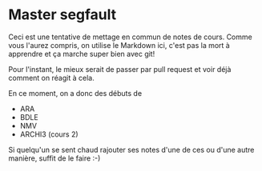 Master segfault
==

Ceci est une tentative de mettage en commun de notes de cours.
Comme vous l'aurez compris, on utilise le Markdown ici, c'est pas la mort à apprendre et ça marche super bien avec git!

Pour l'instant, le mieux serait de passer par pull request et voir déjà comment on réagit à cela.

En ce moment, on a donc des débuts de
- ARA
- BDLE
- NMV
- ARCHI3 (cours 2)

Si quelqu'un se sent chaud rajouter ses notes d'une de ces ou d'une autre manière, suffit de le faire :-)
